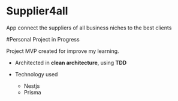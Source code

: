 # Supplier4all
App connect the suppliers of all business niches to the best clients

#Personal Project in Progress

Project MVP created for improve my learning.

- Architected in **clean architecture**, using **TDD**

- Technology used 
    - Nestjs
    - Prisma
    

